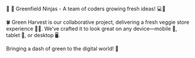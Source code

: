 🌱 🥷 Greenfield Ninjas - A team of coders growing fresh ideas! 💻🥑

🍀 Green Harvest is our collaborative project, delivering a fresh veggie store experience 🥕🌽. 
We’ve crafted it to look great on any device—mobile 📱, tablet 📱, or desktop 🖥️.

Bringing a dash of green to the digital world! 💚
